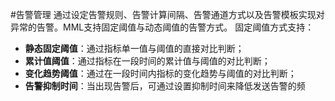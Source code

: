 #告警管理
通过设定告警规则、告警计算间隔、告警通道方式以及告警模板实现对异常的告警。MML支持固定阈值与动态阈值的告警方式。
固定阈值方式支持：
* **静态固定阈值**：通过指标单一值与阈值的直接对比判断；
* **累计值阈值**：通过指标在一段时间的累计值与阈值的对比判断；
* **变化趋势阈值**：通过在一段时间内指标的变化趋势与阈值的对比判断；
* **告警抑制时间**：当出现告警后，可通过设置抑制时间来降低发送告警的频

